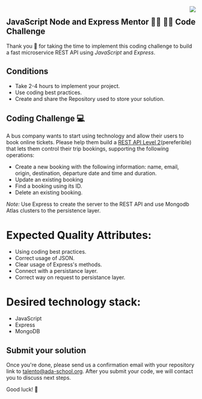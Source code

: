 <img align="right" src="https://ada-school.org/wp-content/uploads/2022/02/ada-school-logo.svg">


## JavaScript Node and Express Mentor 👩‍💻 👨‍💻 Code Challenge

Thank you 🙏 for taking the time to implement this coding challenge to build a fast microservice REST API using *JavaScript* and *Express*.

## Conditions

* Take 2-4 hours to implement your project.
* Use coding best practices.
* Create and share the Repository used to store your solution.


## Coding Challenge  💻 

A bus company wants to start using technology and allow their users to book online tickets. Please help them build a [REST API Level 2](https://martinfowler.com/articles/richardsonMaturityModel.html#level2)(pereferible) that lets them control their trip bookings, supporting the following operations:
* Create a new booking with the following information: name, email, origin, destination, departure date and time and duration.
* Update an existing booking
* Find a booking using its ID.
* Delete an existing booking.

*Note:* Use Express to create the server to the REST API and use Mongodb Atlas clusters to the persistence layer.  

# Expected Quality Attributes:
* Using coding best practices.
* Correct usage of JSON.
* Clear usage of Express's methods.
* Connect with a persistance layer.
* Correct way on request to persistance layer.

# Desired technology stack:
* JavaScript 
* Express
* MongoDB

## Submit your solution

Once you're done, please send us a confirmation email with your repository link to [talento@ada-school.org](mailto:talento@ada-school.org). After you submit your code, we will contact you to discuss next steps. 

Good luck! 💪
